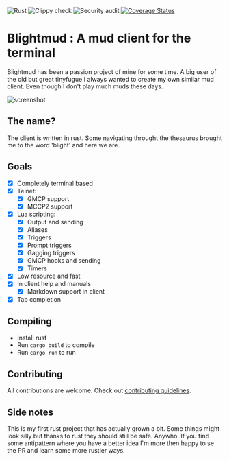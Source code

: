 ![Rust](https://github.com/LiquidityC/blightmud/workflows/Rust/badge.svg)
![Clippy check](https://github.com/LiquidityC/blightmud/workflows/Clippy%20check/badge.svg)
![Security audit](https://github.com/LiquidityC/blightmud/workflows/Security%20audit/badge.svg)
[![Coverage Status](https://coveralls.io/repos/github/LiquidityC/Blightmud/badge.svg?branch=dev)](https://coveralls.io/github/LiquidityC/Blightmud?branch=dev)
# Blightmud  : A mud client for the terminal

Blightmud has been a passion project of mine for some time. A big user of the old
but great tinyfugue I always wanted to create my own similar mud client. Even
though I don't play much muds these days.

![screenshot](resources/images/demo.gif)

## The name?
The client is written in rust. Some navigating throught the thesaurus brought me to the word 'blight' and here we are.

## Goals
- [x] Completely terminal based
- [x] Telnet:
    - [x] GMCP support
    - [x] MCCP2 support
- [x] Lua scripting:
    - [x] Output and sending
    - [x] Aliases
    - [x] Triggers
    - [x] Prompt triggers
    - [x] Gagging triggers
    - [x] GMCP hooks and sending
    - [x] Timers
- [x] Low resource and fast
- [x] In client help and manuals
    - [x] Markdown support in client
- [x] Tab completion

## Compiling
- Install rust
- Run `cargo build` to compile
- Run `cargo run` to run

## Contributing
All contributions are welcome. Check out [contributing guidelines](CONTRIBUTING.md).

## Side notes
This is my first rust project that has actually grown a bit. Some things might look silly but thanks to rust they should still be safe. Anywho. If you find some antipattern where you have a better idea I'm more then happy to se the PR and learn some more rustier ways.
